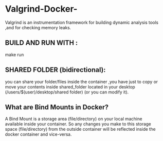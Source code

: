 # Valgrind-Docker-
Valgrind is an instrumentation framework for building dynamic analysis tools ,and for checking memory leaks. 
## BUILD AND RUN WITH :
  make run
## SHARED FOLDER (bidirectional): 
 you can share your folder/files inside the container ,you have just to copy or move your contents inside shared_folder located in your desktop (/users/$(user)/desktop/shared folder) (or you can modify it). 
## What are Bind Mounts in Docker?
 A Bind Mount is a storage area (file/directory) on your local machine available inside your container. So any changes you make to this storage space (file/directory) from the outside container will be reflected inside the docker container and vice-versa.
